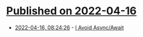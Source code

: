 # [Published on 2022-04-16](index.md)

* [2022-04-16, 08:24:26](https://news.ycombinator.com/item?id=31050650) - [I Avoid Async/Await](https://uniqname.medium.com/why-i-avoid-async-await-7be98014b73e)
